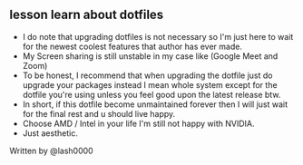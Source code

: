 ## lesson learn about dotfiles

- I do note that upgrading dotfiles is not necessary so I'm just here to wait for the newest coolest features that author has ever made.
- My Screen sharing is still unstable in my case like (Google Meet and Zoom)
- To be honest, I recommend that when upgrading the dotfile just do upgrade your packages instead I mean whole system except for the dotfile you're using unless you feel good upon the latest release btw.
- In short, if this dotfile become unmaintained forever then I will just wait for the final rest and u should live happy.
- Choose AMD / Intel in your life I'm still not happy with NVIDIA.
- Just aesthetic.

Written by @lash0000